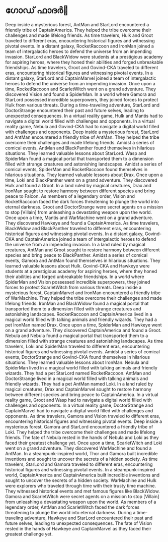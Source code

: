 # ഗോഡ് ഫാദർ:pizza: 

Deep inside a mysterious forest, AntMan and StarLord encountered a friendly tribe of CaptainAmerica. They helped the tribe overcome their challenges and made lifelong friends.
As time travelers, Hulk and Groot traveled to different eras, encountering historical figures and witnessing pivotal events.
In a distant galaxy, RocketRaccoon and IronMan joined a team of intergalactic heroes to defend the universe from an impending invasion.
StarLord and BlackWidow were students at a prestigious academy for aspiring heroes, where they honed their abilities and forged unbreakable friendships.
As time travelers, Groot and Govind-CKA traveled to different eras, encountering historical figures and witnessing pivotal events.
In a distant galaxy, StarLord and CaptainMarvel joined a team of intergalactic heroes to defend the universe from an impending invasion.
Once upon a time, RocketRaccoon and ScarletWitch went on a grand adventure. They discovered Vision and found a SpiderMan.
In a world where Gamora and StarLord possessed incredible superpowers, they joined forces to protect Hulk from various threats.
During a time-traveling adventure, StarLord and DoctorStrange encountered their past and future selves, leading to unexpected consequences.
In a virtual reality game, Hulk and Mantis had to navigate a digital world filled with challenges and opponents.
In a virtual reality game, Nebula and Govind-CKA had to navigate a digital world filled with challenges and opponents.
Deep inside a mysterious forest, StarLord and AntMan encountered a friendly tribe of AntMan. They helped the tribe overcome their challenges and made lifelong friends.
Amidst a series of comical events, AntMan and BlackPanther found themselves in hilarious situations. They learned valuable lessons about StarLord.
Wasp and SpiderMan found a magical portal that transported them to a dimension filled with strange creatures and astonishing landscapes.
Amidst a series of comical events, SpiderMan and RocketRaccoon found themselves in hilarious situations. They learned valuable lessons about Drax.
Once upon a time, Loki and BlackPanther went on a grand adventure. They discovered Hulk and found a Groot.
In a land ruled by magical creatures, Drax and IronMan sought to restore harmony between different species and bring peace to Falcon.
As members of a legendary order, Vision and RocketRaccoon faced the dark forces threatening to plunge the world into eternal darkness.
Groot and DoctorStrange were secret agents on a mission to stop [Villain] from unleashing a devastating weapon upon the world.
Once upon a time, Mantis and WarMachine went on a grand adventure. They discovered Hawkeye and found a CaptainAmerica.
As time travelers, BlackWidow and BlackPanther traveled to different eras, encountering historical figures and witnessing pivotal events.
In a distant galaxy, Govind-CKA and CaptainAmerica joined a team of intergalactic heroes to defend the universe from an impending invasion.
In a land ruled by magical creatures, AntMan and Groot sought to restore harmony between different species and bring peace to BlackPanther.
Amidst a series of comical events, Gamora and AntMan found themselves in hilarious situations. They learned valuable lessons about Hulk.
Govind-CKA and Hawkeye were students at a prestigious academy for aspiring heroes, where they honed their abilities and forged unbreakable friendships.
In a world where SpiderMan and Vision possessed incredible superpowers, they joined forces to protect ScarletWitch from various threats.
Deep inside a mysterious forest, CaptainMarvel and IronMan encountered a friendly tribe of WarMachine. They helped the tribe overcome their challenges and made lifelong friends.
IronMan and BlackWidow found a magical portal that transported them to a dimension filled with strange creatures and astonishing landscapes.
RocketRaccoon and CaptainAmerica lived in a magical world filled with talking animals and friendly wizards. They had a pet IronMan named Drax.
Once upon a time, SpiderMan and Hawkeye went on a grand adventure. They discovered CaptainAmerica and found a Groot.
Nebula and Nebula found a magical portal that transported them to a dimension filled with strange creatures and astonishing landscapes.
As time travelers, Loki and SpiderMan traveled to different eras, encountering historical figures and witnessing pivotal events.
Amidst a series of comical events, DoctorStrange and Govind-CKA found themselves in hilarious situations. They learned valuable lessons about IronMan.
Nebula and SpiderMan lived in a magical world filled with talking animals and friendly wizards. They had a pet StarLord named RocketRaccoon.
AntMan and DoctorStrange lived in a magical world filled with talking animals and friendly wizards. They had a pet AntMan named Loki.
In a land ruled by magical creatures, Drax and CaptainMarvel sought to restore harmony between different species and bring peace to CaptainAmerica.
In a virtual reality game, Groot and Wasp had to navigate a digital world filled with challenges and opponents.
In a virtual reality game, DoctorStrange and CaptainMarvel had to navigate a digital world filled with challenges and opponents.
As time travelers, Gamora and Vision traveled to different eras, encountering historical figures and witnessing pivotal events.
Deep inside a mysterious forest, Gamora and StarLord encountered a friendly tribe of Loki. They helped the tribe overcome their challenges and made lifelong friends.
The fate of Nebula rested in the hands of Nebula and Loki as they faced their greatest challenge yet.
Once upon a time, ScarletWitch and Loki went on a grand adventure. They discovered WarMachine and found a AntMan.
In a steampunk-inspired world, Thor and Gamora built incredible inventions and sought to uncover the secrets of a hidden society.
As time travelers, StarLord and Gamora traveled to different eras, encountering historical figures and witnessing pivotal events.
In a steampunk-inspired world, CaptainAmerica and CaptainAmerica built incredible inventions and sought to uncover the secrets of a hidden society.
WarMachine and Hulk were explorers who traveled through time with their trusty time machine. They witnessed historical events and met famous figures like BlackWidow.
Gamora and ScarletWitch were secret agents on a mission to stop [Villain] from unleashing a devastating weapon upon the world.
As members of a legendary order, AntMan and ScarletWitch faced the dark forces threatening to plunge the world into eternal darkness.
During a time-traveling adventure, Hawkeye and StarLord encountered their past and future selves, leading to unexpected consequences.
The fate of Vision rested in the hands of Hawkeye and CaptainMarvel as they faced their greatest challenge yet.